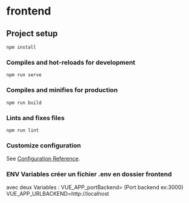 # frontend

## Project setup

```
npm install
```

### Compiles and hot-reloads for development

```
npm run serve
```

### Compiles and minifies for production

```
npm run build
```

### Lints and fixes files

```
npm run lint
```

### Customize configuration

See [Configuration Reference](https://cli.vuejs.org/config/).

### ENV Variables créer un fichier .env en dossier frontend

avec deux Variables :
VUE_APP_portBackend= (Port backend ex:3000)
VUE_APP_URLBACKEND=http://localhost

